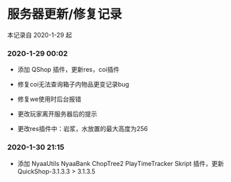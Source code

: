 # 服务器更新/修复记录

本记录自 2020-1-29 起

### 2020-1-29 00:02

 - 添加 QShop 插件，更新res，coi插件

 - 修复coi无法查询箱子内物品更变记录bug

 - 修复we使用时后台报错

 - 更改玩家离开服务器后的提示

 - 更改res插件中：岩浆，水放置的最大高度为256
 
 ### 2020-1-30 21:15
 
  - 添加 NyaaUtils NyaaBank ChopTree2 PlayTimeTracker Skript 插件，更新QuickShop-3.1.3.3 > 3.1.3.5

